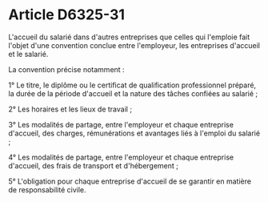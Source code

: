 # Article D6325-31

L'accueil du salarié dans d'autres entreprises que celles qui l'emploie fait l'objet d'une convention conclue entre l'employeur, les entreprises d'accueil et le salarié. 

La convention précise notamment : 

1° Le titre, le diplôme ou le certificat de qualification professionnel préparé, la durée de la période d'accueil et la nature des tâches confiées au salarié ; 

2° Les horaires et les lieux de travail ; 

3° Les modalités de partage, entre l'employeur et chaque entreprise d'accueil, des charges, rémunérations et avantages liés à l'emploi du salarié ; 

4° Les modalités de partage, entre l'employeur et chaque entreprise d'accueil, des frais de transport et d'hébergement ; 

5° L'obligation pour chaque entreprise d'accueil de se garantir en matière de responsabilité civile.
